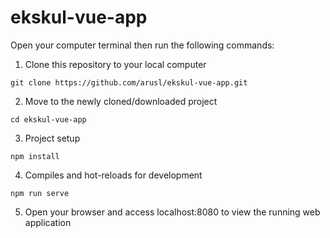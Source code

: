 # ekskul-vue-app

Open your computer terminal then run the following commands:

1. Clone this repository to your local computer
```
git clone https://github.com/arusl/ekskul-vue-app.git
```

2. Move to the newly cloned/downloaded project
```
cd ekskul-vue-app
```

3. Project setup
```
npm install
```

4. Compiles and hot-reloads for development
```
npm run serve
```

5. Open your browser and access localhost:8080 to view the running web application
